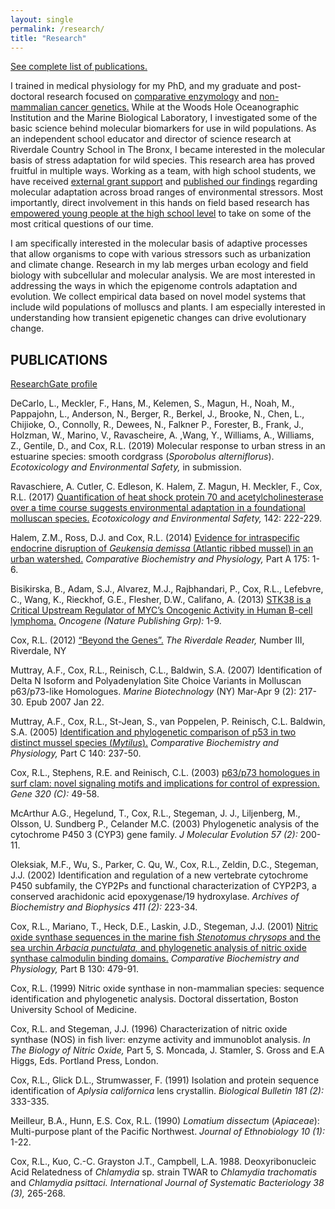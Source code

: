 ```yaml
---
layout: single
permalink: /research/
title: "Research"
---
```

[See complete list of publications.](#publications)

I trained in medical physiology for my PhD, and my graduate and post-doctoral research focused on [comparative enzymology](https://www.researchgate.net/publication/11661860_Nitric_oxide_synthase_sequences_in_the_marine_fish_Stenotomus_chrysops_and_the_sea_urchin_Arbacia_punctulata_and_phylogenetic_analysis_of_nitric_oxide_synthase_calmodulin-binding_domains) and [non-mammalian cancer genetics.](https://www.researchgate.net/publication/9027427_p6373_homologues_in_surf_clam_Novel_signaling_motifs_and_implications_for_control_of_expression) While at the Woods Hole Oceanographic Institution and the Marine Biological Laboratory, I investigated some of the basic science behind molecular biomarkers for use in wild populations. As an independent school educator and director of science research at Riverdale Country School in The Bronx, I became interested in the molecular basis of stress adaptation for wild species. This research area has proved fruitful in multiple ways. Working as a team, with high school students, we have received [external grant support](http://blogs.riverdale.edu/news/2013/06/04/two-juniors-receive-research-grant-from-the-marjot-foundation/) and [published our findings](https://www.researchgate.net/publication/262224972_Evidence_for_intraspecific_endocrine_disruption_of_Geukensia_demissa_Atlantic_ribbed_mussel_in_an_urban_watershed) regarding molecular adaptation across broad ranges of environmental stressors. Most importantly, direct involvement in this hands on field based research has [empowered young people at the high school level](http://www.theriverdalereview.com/home/2019/5/28/riverdales-aspiring-scientists-take-advantage-of-research-opportunities) to take on some of the most critical questions of our time.  

I am specifically interested in the molecular basis of adaptive processes that allow organisms to cope with various stressors such as urbanization and climate change. Research in my lab merges urban ecology and field biology with subcellular and molecular analysis. We are most interested in addressing the ways in which the epigenome controls adaptation and evolution. We collect empirical data based on novel model systems that include wild populations of molluscs and plants. I am especially interested in understanding how transient epigenetic changes can drive evolutionary change.

## PUBLICATIONS

[ResearchGate profile](https://www.researchgate.net/profile/Rachel_Cox22)

DeCarlo, L., Meckler, F., Hans, M.,  Kelemen, S., Magun, H., Noah, M., Pappajohn, L., Anderson, N., Berger, R., Berkel, J., Brooke, N., Chen, L., Chijioke, O., Connolly, R., Dewees, N., Falkner P., Forester, B., Frank, J., Holzman, W., Marino, V., Ravascheire, A. ,Wang, Y., Williams, A., Williams, Z., Gentile, D., and Cox, R.L. (2019) Molecular response to urban stress in an estuarine species: smooth cordgrass (*Sporobolus alterniflorus*). *Ecotoxicology and Environmental Safety,* in submission.

Ravaschiere, A. Cutler, C. Edleson, K. Halem, Z. Magun, H. Meckler, F., Cox, R.L. (2017) [Quantification of heat shock protein 70 and acetylcholinesterase over a time course suggests environmental adaptation in a foundational molluscan species.](/pubs/Ravascheire_2017.pdf) *Ecotoxicology and Environmental Safety,* 142: 222-229.

Halem, Z.M., Ross, D.J. and Cox, R.L. (2014) [Evidence for intraspecific endocrine disruption of *Geukensia demissa* (Atlantic ribbed mussel) in an urban watershed.](/pubs/Halem_2014.pdf) *Comparative Biochemistry and Physiology,* Part A 175: 1-6.

Bisikirska, B., Adam, S.J., Alvarez, M.J., Rajbhandari, P., Cox, R.L., Lefebvre, C., Wang, K., Rieckhof, G.E., Flesher, D.W., Califano, A. (2013) [STK38 is a Critical Upstream Regulator of MYC’s Oncogenic Activity in Human B-cell lymphoma.](/pubs/Bisikirska_2013.pdf) *Oncogene (Nature Publishing Grp):* 1-9.

Cox, R.L. (2012) [“Beyond the Genes”.](/pubs/Cox_2012.pdf) *The Riverdale Reader,* Number III, Riverdale, NY

Muttray, A.F., Cox, R.L., Reinisch, C.L., Baldwin, S.A. (2007) Identification of Delta N Isoform and Polyadenylation Site Choice Variants in Molluscan p63/p73-like Homologues. *Marine Biotechnology* (NY) Mar-Apr 9 (2): 217-30. Epub 2007 Jan 22.

Muttray, A.F., Cox, R.L., St-Jean, S., van Poppelen, P. Reinisch, C.L. Baldwin, S.A. (2005) [Identification and phylogenetic comparison of p53 in two distinct mussel species (*Mytilus*).](/pubs/Muttray_2005.pdf) *Comparative Biochemistry and Physiology,* Part C 140: 237-50.

Cox, R.L., Stephens, R.E. and Reinisch, C.L. (2003) [p63/p73 homologues in surf clam: novel signaling motifs and implications for control of expression.](/pubs/Cox_2003.pdf) *Gene 320 (C):* 49-58.

McArthur A.G., Hegelund, T., Cox, R.L., Stegeman, J. J., Liljenberg, M., Olsson, U. Sundberg P., Celander M.C. (2003) Phylogenetic analysis of the cytochrome P450 3 (CYP3) gene family. *J Molecular Evolution 57 (2):* 200-11.

Oleksiak, M.F., Wu, S., Parker, C. Qu, W., Cox, R.L., Zeldin, D.C., Stegeman, J.J. (2002) Identification and regulation of a new vertebrate cytochrome P450 subfamily, the CYP2Ps and functional characterization of CYP2P3, a conserved arachidonic acid epoxygenase/19 hydroxylase. *Archives of Biochemistry and Biophysics 411 (2):* 223-34.

Cox, R.L., Mariano, T., Heck, D.E., Laskin, J.D., Stegeman, J.J. (2001) [Nitric oxide synthase sequences in the marine fish *Stenotomus chrysops* and the sea urchin *Arbacia punctulata,* and phylogenetic analysis of nitric oxide synthase calmodulin binding domains.](/pubs/Cox_2001.pdf) *Comparative Biochemistry and Physiology,* Part B 130: 479-91.

Cox, R.L. (1999) Nitric oxide synthase in non-mammalian species: sequence identification and phylogenetic analysis. Doctoral dissertation, Boston University School of Medicine.

Cox, R.L. and Stegeman, J.J. (1996) Characterization of nitric oxide synthase (NOS) in fish liver: enzyme activity and immunoblot analysis. *In The Biology of Nitric Oxide,* Part 5, S. Moncada, J. Stamler, S. Gross and E.A Higgs, Eds. Portland Press, London.

Cox, R.L., Glick D.L., Strumwasser, F. (1991) Isolation and protein sequence identification of *Aplysia californica* lens crystallin. *Biological Bulletin 181 (2):* 333-335.

Meilleur, B.A., Hunn, E.S. Cox, R.L. (1990) *Lomatium dissectum* (*Apiaceae*): Multi-purpose plant of the Pacific Northwest. *Journal of Ethnobiology 10 (1):* 1-22.

Cox, R.L., Kuo, C.-C. Grayston J.T., Campbell, L.A. 1988. Deoxyribonucleic Acid Relatedness of *Chlamydia* sp. strain TWAR to *Chlamydia trachomatis* and *Chlamydia psittaci. International Journal of Systematic Bacteriology 38 (3),* 265-268.
